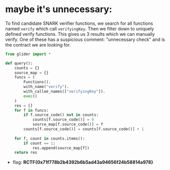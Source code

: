 # maybe it's unnecessary:

To find candidate SNARK verifier functions, we search for all functions named `verify` which call `verifyingKey`. Then we filter down to uniquely defined verify functions.
This gives us 3 results which we can manually verify. One of these has a suspicious comment: "unnecessary check" and is the contract we are looking for.


```python
from glider import *

def query():
    counts = {}
    source_map = {}
    funcs = (
        Functions().
        with_name("verify").
        with_callee_names(["verifyingKey"]).
        exec()
    )
    res = []
    for f in funcs:
        if f.source_code() not in counts:
            counts[f.source_code()] = 0
            source_map[f.source_code()] = f
        counts[f.source_code()] = counts[f.source_code()] + 1
            
    for f, count in counts.items():
        if count == 1:
            res.append(source_map[f])
    return res
```

- flag: **RCTF{0x71f778b2b4392b6b5ad43a94656f24b58814a978}**
